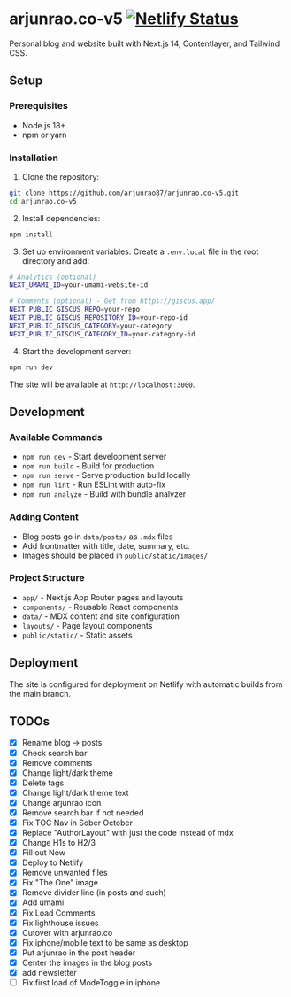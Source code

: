 # arjunrao.co-v5 [![Netlify Status](https://api.netlify.com/api/v1/badges/c45b7d4b-618e-4cdc-8b61-9ee948baaae2/deploy-status)](https://app.netlify.com/sites/arjunraov5/deploys)

Personal blog and website built with Next.js 14, Contentlayer, and Tailwind CSS.

## Setup

### Prerequisites
- Node.js 18+ 
- npm or yarn

### Installation

1. Clone the repository:
```bash
git clone https://github.com/arjunrao87/arjunrao.co-v5.git
cd arjunrao.co-v5
```

2. Install dependencies:
```bash
npm install
```

3. Set up environment variables:
Create a `.env.local` file in the root directory and add:
```bash
# Analytics (optional)
NEXT_UMAMI_ID=your-umami-website-id

# Comments (optional) - Get from https://giscus.app/
NEXT_PUBLIC_GISCUS_REPO=your-repo
NEXT_PUBLIC_GISCUS_REPOSITORY_ID=your-repo-id
NEXT_PUBLIC_GISCUS_CATEGORY=your-category
NEXT_PUBLIC_GISCUS_CATEGORY_ID=your-category-id
```

4. Start the development server:
```bash
npm run dev
```

The site will be available at `http://localhost:3000`.

## Development

### Available Commands
- `npm run dev` - Start development server
- `npm run build` - Build for production
- `npm run serve` - Serve production build locally
- `npm run lint` - Run ESLint with auto-fix
- `npm run analyze` - Build with bundle analyzer

### Adding Content
- Blog posts go in `data/posts/` as `.mdx` files
- Add frontmatter with title, date, summary, etc.
- Images should be placed in `public/static/images/`

### Project Structure
- `app/` - Next.js App Router pages and layouts
- `components/` - Reusable React components  
- `data/` - MDX content and site configuration
- `layouts/` - Page layout components
- `public/static/` - Static assets

## Deployment

The site is configured for deployment on Netlify with automatic builds from the main branch.

## TODOs

- [x] Rename blog -> posts
- [x] Check search bar
- [x] Remove comments
- [x] Change light/dark theme
- [x] Delete tags
- [x] Change light/dark theme text
- [x] Change arjunrao icon
- [x] Remove search bar if not needed
- [x] Fix TOC Nav in Sober October
- [x] Replace "AuthorLayout" with just the code instead of mdx
- [x] Change H1s to H2/3
- [x] Fill out Now
- [x] Deploy to Netlify
- [x] Remove unwanted files
- [x] Fix "The One" image
- [x] Remove divider line (in posts and such)
- [x] Add umami
- [x] Fix Load Comments
- [x] Fix lighthouse issues
- [x] Cutover with arjunrao.co
- [x] Fix iphone/mobile text to be same as desktop
- [x] Put arjunrao in the post header
- [x] Center the images in the blog posts
- [x] add newsletter
- [ ] Fix first load of ModeToggle in iphone
